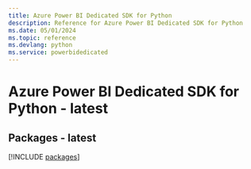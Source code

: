 ```yaml
---
title: Azure Power BI Dedicated SDK for Python
description: Reference for Azure Power BI Dedicated SDK for Python
ms.date: 05/01/2024
ms.topic: reference
ms.devlang: python
ms.service: powerbidedicated
---
```

# Azure Power BI Dedicated SDK for Python - latest
## Packages - latest
[!INCLUDE [packages](power-bi-dedicated-index.md)]